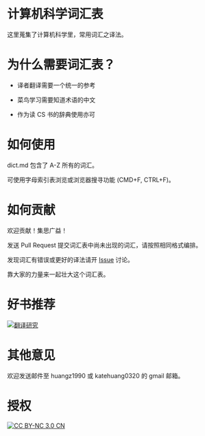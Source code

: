 # 计算机科学词汇表

这里蒐集了计算机科学里，常用词汇之译法。

# 为什么需要词汇表？

* 译者翻译需要一个统一的参考

* 菜鸟学习需要知道术语的中文

* 作为读 CS 书的辞典使用亦可

# 如何使用

dict.md 包含了 A-Z 所有的词汇。

可使用字母索引表浏览或浏览器搜寻功能 (CMD+F, CTRL+F)。

# 如何贡献

欢迎贡献！集思广益！

发送 Pull Request 提交词汇表中尚未出现的词汇，请按照相同格式编排。

发现词汇有错误或更好的译法请开 [Issue][issue] 讨论。

靠大家的力量来一起壮大这个词汇表。

# 好书推荐

[![翻译研究](http://img1.douban.com/lpic/s4607692.jpg)](http://book.douban.com/subject/1234604/)

# 其他意见

欢迎发送邮件至 huangz1990 或 katehuang0320 的 gmail 邮箱。

# 授权

[![CC BY-NC 3.0 CN](http://i.creativecommons.org/l/by-nc/3.0/cn/88x31.png)](http://creativecommons.org/licenses/by-nc/3.0/cn/)

[issue]:https://github.com/JuanitoFatas/Computer-Science-Glossary/issues

